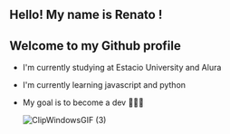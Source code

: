 ## Hello! My name is Renato !
## Welcome to my Github profile

- I'm currently studying at Estacio University and Alura
- I'm currently learning javascript and python 
- My goal is to become a dev 🚀🚀🚀

  ![ClipWindowsGIF (3)](https://github.com/user-attachments/assets/b1601476-a2e2-4b8a-8dc7-acef06eb8f86)


<!--
**rcgpereira/rcgpereira** is a ✨ _special_ ✨ repository because its `README.md` (this file) appears on your GitHub profile.

Here are some ideas to get you started:

- 🔭 I’m currently working on ...
- 🌱 I’m currently learning ...
- 👯 I’m looking to collaborate on ...
- 🤔 I’m looking for help with ...
- 💬 Ask me about ...
- 📫 How to reach me: ...
- 😄 Pronouns: ...
- ⚡ Fun fact: ...
-->
